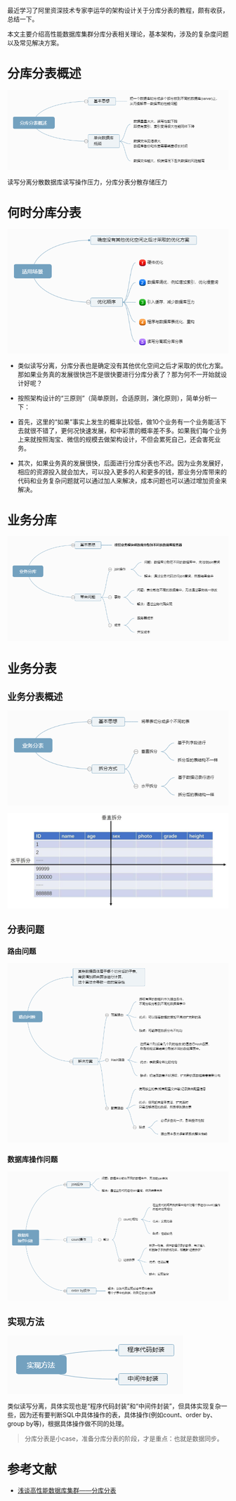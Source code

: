 最近学习了阿里资深技术专家李运华的架构设计关于分库分表的教程，颇有收获，总结一下。

本文主要介绍高性能数据库集群分库分表相关理论，基本架构，涉及的复杂度问题以及常见解决方案。

# 分库分表概述

![分库分表概述.png](分库分表概述.png)

读写分离分散数据库读写操作压力，分库分表分散存储压力

# 何时分库分表
![使用场景.png](使用场景.png)

- 类似读写分离，分库分表也是确定没有其他优化空间之后才采取的优化方案。那如果业务真的发展很快岂不是很快要进行分库分表了？那为何不一开始就设计好呢？

- 按照架构设计的“三原则”（简单原则，合适原则，演化原则），简单分析一下：

- 首先，这里的“如果”事实上发生的概率比较低，做10个业务有一个业务能活下去就很不错了，更何况快速发展，和中彩票的概率差不多。如果我们每个业务上来就按照淘宝、微信的规模去做架构设计，不但会累死自己，还会害死业务。

- 其次，如果业务真的发展很快，后面进行分库分表也不迟。因为业务发展好，相应的资源投入就会加大，可以投入更多的人和更多的钱，那业务分库带来的代码和业务复杂问题就可以通过加人来解决，成本问题也可以通过增加资金来解决。

# 业务分库
![业务分库.png](业务分库.png)

# 业务分表
## 业务分表概述
![业务分表.png](业务分表.png)

![业务分表2.png](业务分表2.png)


## 分表问题

### 路由问题

![分表问题.png](分表问题.png)

### 数据库操作问题

![分表问题2.png](分表问题2.png)

## 实现方法

![分表实现方法.png](分表实现方法.png)

类似读写分离，具体实现也是“程序代码封装”和“中间件封装”，但具体实现复杂一些，因为还有要判断SQL中具体操作的表，具体操作(例如count、order by、group by等)，根据具体操作做不同的处理。

> 分库分表是小case，准备分库分表的阶段，才是重点：也就是数据同步。

# 参考文献

- [浅谈高性能数据库集群——分库分表](https://juejin.im/post/5b4009e151882519790c6abc)